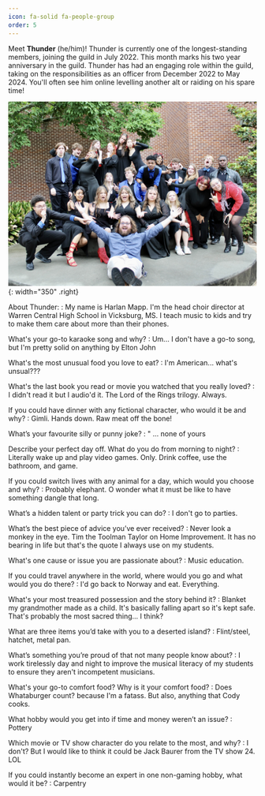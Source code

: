 ```yaml
---
icon: fa-solid fa-people-group
order: 5
---
```


Meet **Thunder** (he/him)! Thunder is currently one of the longest-standing members, joining the guild in July 2022. This month marks his two year anniversary in the guild. Thunder has had an engaging role within the guild, taking on the responsibilities as an officer from December 2022 to May 2024. You'll often see him online levelling another alt or raiding on his spare time!

![Thunder](/images/thunder.jpg){: width="350" .right}

About Thunder:
: My name is Harlan Mapp. I'm the head choir director at Warren Central High School in Vicksburg, MS. I teach music to kids and try to make them care about more than their phones.

What's your go-to karaoke song and why?
: Um... I don't have a go-to song, but I'm pretty solid on anything by Elton John

What's the most unusual food you love to eat?
: I'm American... what's unsual??? 

What's the last book you read or movie you watched that you really loved?
: I didn't read it but I audio'd it. The Lord of the Rings trilogy. Always.

If you could have dinner with any fictional character, who would it be and why?
: Gimli. Hands down. Raw meat off the bone!

What’s your favourite silly or punny joke?
: " ... none of yours

Describe your perfect day off. What do you do from morning to night?
: Literally wake up and play video games. Only. Drink coffee, use the bathroom, and game. 

If you could switch lives with any animal for a day, which would you choose and why?
: Probably elephant. O wonder what it must be like to have something dangle that long.

What’s a hidden talent or party trick you can do?
: I don't go to parties. 

What’s the best piece of advice you’ve ever received?
: Never look a monkey in the eye. Tim the Toolman Taylor on Home Improvement. It has no bearing in life but that's the quote I always use on my students. 

What's one cause or issue you are passionate about?
: Music education. 

If you could travel anywhere in the world, where would you go and what would you do there?
: I'd go back to Norway and eat. Everything. 

What's your most treasured possession and the story behind it?
: Blanket my grandmother made as a child. It's basically falling apart so it's kept safe. That's probably the most sacred thing... I think?

What are three items you’d take with you to a deserted island?
: Flint/steel, hatchet, metal pan. 

What’s something you’re proud of that not many people know about?
: I work tirelessly day and night to improve the musical literacy of my students to ensure they aren't incompetent musicians.

What's your go-to comfort food? Why is it  your comfort food?
: Does Whataburger count? because I'm a fatass. But also, anything that Cody cooks. 

What hobby would you get into if time and money weren’t an issue?
: Pottery

Which movie or TV show character do you relate to the most, and why?
: I don't? But I would like to think it could be Jack Baurer from the TV show 24.  LOL

If you could instantly become an expert in one non-gaming hobby, what would it be?
: Carpentry
